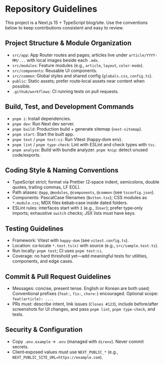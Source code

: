 # Repository Guidelines

This project is a Next.js 15 + TypeScript blog/site. Use the conventions below to keep contributions consistent and easy to review.

## Project Structure & Module Organization
- `src/app`: App Router routes and pages; articles live under `article/YYYY-MM/...` with local images beside each `.mdx`.
- `src/modules`: Feature modules (e.g., `article`, `layout`, `color-mode`).
- `src/components`: Reusable UI components.
- `src/common`: Global styles and shared config (`globals.css`, `config.ts`).
- `public`: Static assets; prefer route‑local assets near content when possible.
- `.github/workflows`: CI running tests on pull requests.

## Build, Test, and Development Commands
- `pnpm i`: Install dependencies.
- `pnpm dev`: Run Next dev server.
- `pnpm build`: Production build + generate sitemap (`next-sitemap`).
- `pnpm start`: Start the built app.
- `pnpm test` / `pnpm test:ci`: Run Vitest (happy‑dom env).
- `pnpm lint` / `pnpm type-check`: Lint with ESLint and check types with `tsc`.
- `pnpm analyze`: Build with bundle analyzer. `pnpm knip`: detect unused code/exports.

## Coding Style & Naming Conventions
- TypeScript strict; format via Prettier (2‑space indent, semicolons, double quotes, trailing commas, LF EOL).
- Path aliases: `@app`, `@modules`, `@components`, `@common` (see `tsconfig.json`).
- Components: PascalCase filenames (`Button.tsx`); CSS modules as `*.module.css`; MDX files kebab‑case inside dated folders.
- ESLint rules: interfaces start with `I` (e.g., `IUser`); prefer type‑only imports; exhaustive `switch` checks; JSX lists must have keys.

## Testing Guidelines
- Framework: Vitest with `happy-dom` (see `vitest.config.ts`).
- Location: co‑locate `*.test.ts(x)` with source (e.g., `src/sample.test.ts`).
- Run locally: `pnpm test`; CI uses `pnpm test:ci`.
- Coverage: no hard threshold yet—add meaningful tests for utilities, components, and edge cases.

## Commit & Pull Request Guidelines
- Messages: concise, present tense. English or Korean are both used; Conventional prefixes (`feat:`, `fix:`, `chore:`) encouraged. Optional scope: `feat(article): ...`.
- PRs must: describe intent, link issues (`Closes #123`), include before/after screenshots for UI changes, and pass `pnpm lint`, `pnpm type-check`, and tests.

## Security & Configuration
- Copy `.env.example` → `.env` (managed with `direnv`). Never commit secrets.
- Client‑exposed values must use `NEXT_PUBLIC_*` (e.g., `NEXT_PUBLIC_SITE_URL=https://example.com`).


